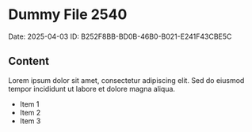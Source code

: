# Dummy File 2540

Date: 2025-04-03
ID: B252F8BB-BD0B-46B0-B021-E241F43CBE5C

## Content

Lorem ipsum dolor sit amet, consectetur adipiscing elit.
Sed do eiusmod tempor incididunt ut labore et dolore magna aliqua.

* Item 1
* Item 2
* Item 3

